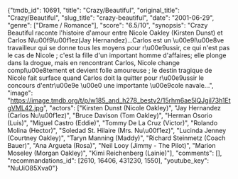 {"tmdb_id": 10691, "title": "Crazy/Beautiful", "original_title": "Crazy/Beautiful", "slug_title": "crazy-beautiful", "date": "2001-06-29", "genre": ["Drame / Romance"], "score": "6.5/10", "synopsis": "Crazy Beautiful raconte l'histoire d'amour entre Nicole Oakley (Kirsten Dunst) et Carlos N\u00f9\u00f1ez(Jay Hernandez)...Carlos est un \u00e9l\u00e8ve travailleur qui se donne tous les moyens pour r\u00e9ussir, ce qui n'est pas le cas de Nicole ; c'est la fille d'un important homme d'affaires; elle plonge dans la drogue, mais en rencontrant Carlos, Nicole change compl\u00e8tement et devient folle amoureuse ; le destin tragique de Nicole fait surface quand Carlos doit la quitter pour r\u00e9ussir le concours d'entr\u00e9e \u00e0 une importante \u00e9cole navale...", "image": "https://image.tmdb.org/t/p/w185_and_h278_bestv2/15rhm6ae5lQJgil73h1EtgVML42.jpg", "actors": ["Kirsten Dunst (Nicole Oakley)", "Jay Hernandez (Carlos Nu\u00f1ez)", "Bruce Davison (Tom Oakley)", "Herman Osorio (Luis)", "Miguel Castro (Eddie)", "Tommy De La Cruz (Victor)", "Rolando Molina (Hector)", "Soledad St. Hilaire (Mrs. Nu\u00f1ez)", "Lucinda Jenney (Courtney Oakley)", "Taryn Manning (Maddy)", "Richard Steinmetz (Coach Bauer)", "Ana Argueta (Rosa)", "Neil Looy (Jimmy - The Pilot)", "Marion Moseley (Morgan Oakley)", "Kimi Reichenberg (Lainie)"], "comments": [], "recommandations_id": [2610, 16406, 431230, 1550], "youtube_key": "NuUiO85Xva0"}